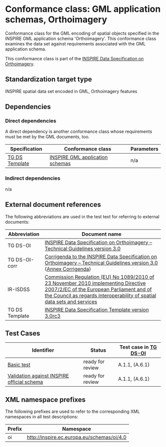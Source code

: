 # Conformance class: GML application schemas, Orthoimagery

Conformance class for the GML encoding of spatial objects specified in the INSPIRE GML application schema 'Orthoimagery'. This conformance class examines the data set against requirements associated with the GML application schema.

This conformance class is part of the [INSPIRE Data Specification on Orthoimagery](../README.md).

## Standardization target type

INSPIRE spatial data set encoded in GML, Orthoimagery features

## Dependencies

### Direct dependencies

A direct dependency is another conformance class whose requirements must be met by the GML documents, too.

| Specification | Conformance class | Parameters | 
| ------------- | ----------------- | ---------- |
| [TG DS Template](#ref_TG_DS_tmpl) | [INSPIRE GML application schemas](http://inspire.ec.europa.eu/id/ats/data/3.0rc3/schemas) | n/a |

### Indirect dependencies

n/a
 
## External document references

The following abbreviations are used in the test text for referring to external documents:

Abbreviation                     | Document name
-------------------------------- | --------------------------------------------------
TG DS-OI <a name="ref_TG_DS_OI"></a>   | [INSPIRE Data Specification on Orthoimagery – Technical Guidelines version 3.0](http://inspire.ec.europa.eu/documents/Data_Specifications/INSPIRE_DataSpecification_OI_v3.0.pdf)
TG DS-OI-corr <a name="ref_TG_DS_OI_corr"></a>   | [Corrigenda to the INSPIRE Data Specification on Orthoimagery – Technical Guidelines version 3.0](https://inspire.ec.europa.eu/file/1622/download?token=Rx6gOtrI) ([Annex Corrigenda](https://inspire.ec.europa.eu/file/1623/download?token=gB8mo2zX))
IR-ISDSS <a name="ref_IR-ISDSS"></a>   | [Commission Regulation (EU) No 1089/2010 of 23 November 2010 implementing Directive 2007/2/EC of the European Parliament and of the Council as regards interoperability of spatial data sets and services](https://eur-lex.europa.eu/eli/reg/2010/1089/2014-12-31)
TG DS Template <a name="ref_TG_DS_tmpl"></a>   | [INSPIRE Data Specification Template version 3.0rc3](http://inspire.jrc.ec.europa.eu/documents/Data_Specifications/INSPIRE_DataSpecification_Template_v3.0rc3.pdf)

## Test Cases

| Identifier                                                        | Status   | Test case in [TG DS-OI](#ref_TG_DS_OI)  |
| ----------------------------------------------------------------- | -------- | ------------ |
| [Basic test](./basic.md)  | ready for review  | A.1.1, (A.6.1)  |
| [Validation against INSPIRE official schema](./official-schema-validation.md)  | ready for review  | A.1.1, (A.6.1)  |

## XML namespace prefixes <a name="namespaces"></a>

The following prefixes are used to refer to the corresponding XML namespaces in all test descriptions:

Prefix         | Namespace
-------------- | -------------------------------------------------
oi             | http://inspire.ec.europa.eu/schemas/oi/4.0
